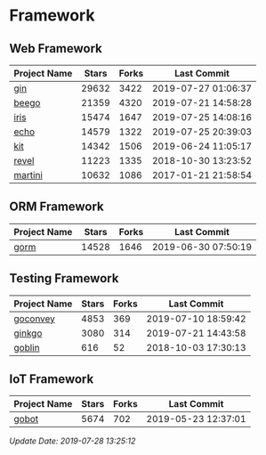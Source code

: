 # Framework

## Web Framework

| Project Name | Stars | Forks | Last Commit |
| ------------ | ----- | ----- | ----------- |
| [gin](https://github.com/gin-gonic/gin) | 29632 | 3422 | 2019-07-27 01:06:37 |
| [beego](https://github.com/astaxie/beego) | 21359 | 4320 | 2019-07-21 14:58:28 |
| [iris](https://github.com/kataras/iris) | 15474 | 1647 | 2019-07-25 14:08:16 |
| [echo](https://github.com/labstack/echo) | 14579 | 1322 | 2019-07-25 20:39:03 |
| [kit](https://github.com/go-kit/kit) | 14342 | 1506 | 2019-06-24 11:05:17 |
| [revel](https://github.com/revel/revel) | 11223 | 1335 | 2018-10-30 13:23:52 |
| [martini](https://github.com/go-martini/martini) | 10632 | 1086 | 2017-01-21 21:58:54 |

## ORM Framework

| Project Name | Stars | Forks | Last Commit |
| ------------ | ----- | ----- | ----------- |
| [gorm](https://github.com/jinzhu/gorm) | 14528 | 1646 | 2019-06-30 07:50:19 |

## Testing Framework

| Project Name | Stars | Forks | Last Commit |
| ------------ | ----- | ----- | ----------- |
| [goconvey](https://github.com/smartystreets/goconvey) | 4853 | 369 | 2019-07-10 18:59:42 |
| [ginkgo](https://github.com/onsi/ginkgo) | 3080 | 314 | 2019-07-21 14:43:58 |
| [goblin](https://github.com/franela/goblin) | 616 | 52 | 2018-10-03 17:30:13 |

## IoT Framework

| Project Name | Stars | Forks | Last Commit |
| ------------ | ----- | ----- | ----------- |
| [gobot](https://github.com/hybridgroup/gobot) | 5674 | 702 | 2019-05-23 12:37:01 |

*Update Date: 2019-07-28 13:25:12*